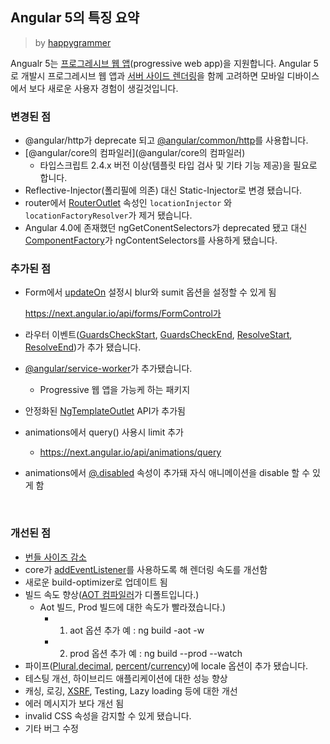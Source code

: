 ## Angular 5의 특징 요약

> by [happygrammer](https://twitter.com/happygrammer)

Angualr 5는 [프로그레시브 웹 앱](https://developers.google.com/web/fundamentals/codelabs/your-first-pwapp/?hl=ko)(progressive web app)을 지원합니다. Angular 5로 개발시 프로그레시브 웹 앱과  [서버 사이드 렌더링](https://next.angular.io/guide/universal)을 함께 고려하면 모바일 디바이스에서 보다 새로운 사용자 경험이 생길것입니다.



### 변경된 점

- @angular/http가 deprecate 되고 [@angular/common/http](https://next.angular.io/api/common/http/HttpClient)를 사용합니다.
- [@angular/core의 컴파일러](@angular/core의 컴파일러)
  - 타입스크립트 2.4.x 버전 이상(템플릿 타입 검사 및 기타 기능 제공)을 필요로 합니다.
- Reflective-Injector(폴리필에 의존) 대신 Static-Injector로 변경 됐습니다.
- router에서 [RouterOutlet](https://next.angular.io/api/router/RouterOutlet) 속성인 `locationInjector` 와 `locationFactoryResolver`가 제거 됐습니다.
- Angular 4.0에 존재했던 ngGetConentSelectors가 deprecated 됐고 대신 [ComponentFactory](https://next.angular.io/api/core/ComponentFactory)가 ngContentSelectors를 사용하게 됐습니다.



### 추가된 점

- Form에서 [updateOn](https://next.angular.io/api/forms/FormControl) 설정시 blur와 sumit 옵션을 설정할 수 있게 됨

  https://next.angular.io/api/forms/FormControl가


- 라우터 이벤트([GuardsCheckStart](https://next.angular.io/api/router/GuardsCheckStart), [GuardsCheckEnd](https://next.angular.io/api/router/GuardsCheckEnd), [ResolveStart](https://next.angular.io/api/router/ResolveStart), [ResolveEnd](https://next.angular.io/api/router/ResolveEnd))가 추가 됐습니다.

- [@angular/service-worker](@angular/service-worker)가 추가됐습니다.

  - Progressive 웹 앱을 가능케 하는 패키지

- 안정화된 [NgTemplateOutlet](https://next.angular.io/api/common/NgTemplateOutlet) API가 추가됨

- animations에서 query() 사용시 limit 추가

  - https://next.angular.io/api/animations/query

- animations에서 [@.disabled](https://next.angular.io/api/animations/trigger) 속성이 추가돼 자식 애니메이션을 disable 할 수 있게 함

  ​

### 개선된 점

- [번들 사이즈 감소](https://next.angular.io/guide/webpack)
- core가 [addEventListener](https://github.com/angular/angular/commit/6279e50)를 사용하도록 해 렌더링 속도를 개선함
- 새로운 build-optimizer로 업데이트 됨
- 빌드 속도 향상([AOT 컴파일러](https://next.angular.io/guide/aot-compiler)가 디폴트입니다.)
  - Aot 빌드, Prod 빌드에 대한 속도가 빨라졌습니다.)
    - 1) aot 옵션 추가 예 : ng build -aot -w  
    - 2) prod 옵션 추가 예 : ng build --prod --watch
- 파이프([Plural](https://next.angular.io/api/common/I18nPluralPipe),[decimal](https://next.angular.io/api/common/DecimalPipe), [percent](https://next.angular.io/api/common/PercentPipe)/[currency](https://next.angular.io/api/common/CurrencyPipe))에 locale 옵션이 추가 됐습니다.
- 테스팅 개선, 하이브리드 애플리케이션에 대한 성능 향상
- 캐싱, 로깅, [XSRF](https://next.angular.io/api/http/XSRFStrategy), Testing, Lazy loading 등에 대한 개선
- 에러 메시지가 보다 개선 됨
- invalid CSS 속성을 감지할 수 있게 됐습니다.
- 기타 버그 수정